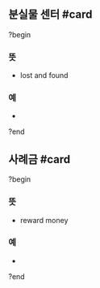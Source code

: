 ## 분실물 센터 #card
?begin
### 뜻
- lost and found
### 예
-
<!--SR:!2025-06-15,5,234-->
?end


## 사례금 #card
?begin
### 뜻
- reward money
### 예
-
<!--SR:!2025-06-26,38,290-->
?end

